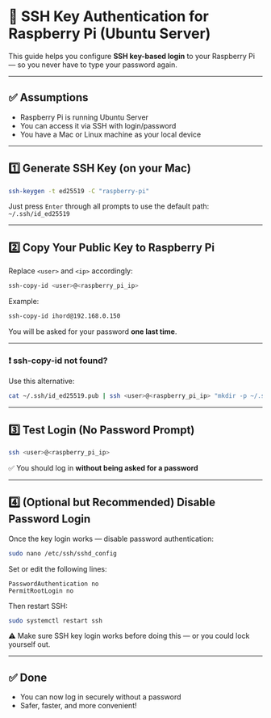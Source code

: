 # 🔐 SSH Key Authentication for Raspberry Pi (Ubuntu Server)

This guide helps you configure **SSH key-based login** to your Raspberry Pi — so you never have to type your password again.

---

## ✅ Assumptions

- Raspberry Pi is running Ubuntu Server
- You can access it via SSH with login/password
- You have a Mac or Linux machine as your local device

---

## 1️⃣ Generate SSH Key (on your Mac)

```bash
ssh-keygen -t ed25519 -C "raspberry-pi"
```

Just press `Enter` through all prompts to use the default path: `~/.ssh/id_ed25519`

---

## 2️⃣ Copy Your Public Key to Raspberry Pi

Replace `<user>` and `<ip>` accordingly:

```bash
ssh-copy-id <user>@<raspberry_pi_ip>
```

Example:

```bash
ssh-copy-id ihord@192.168.0.150
```

You will be asked for your password **one last time**.

---

### ❗ ssh-copy-id not found?

Use this alternative:

```bash
cat ~/.ssh/id_ed25519.pub | ssh <user>@<raspberry_pi_ip> "mkdir -p ~/.ssh && chmod 700 ~/.ssh && cat >> ~/.ssh/authorized_keys && chmod 600 ~/.ssh/authorized_keys"
```

---

## 3️⃣ Test Login (No Password Prompt)

```bash
ssh <user>@<raspberry_pi_ip>
```

✅ You should log in **without being asked for a password**

---

## 4️⃣ (Optional but Recommended) Disable Password Login

Once the key login works — disable password authentication:

```bash
sudo nano /etc/ssh/sshd_config
```

Set or edit the following lines:

```
PasswordAuthentication no
PermitRootLogin no
```

Then restart SSH:

```bash
sudo systemctl restart ssh
```

⚠️ Make sure SSH key login works before doing this — or you could lock yourself out.

---

## ✅ Done

- You can now log in securely without a password
- Safer, faster, and more convenient!

